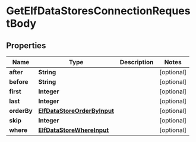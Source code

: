 

# GetElfDataStoresConnectionRequestBody


## Properties

Name | Type | Description | Notes
------------ | ------------- | ------------- | -------------
**after** | **String** |  |  [optional]
**before** | **String** |  |  [optional]
**first** | **Integer** |  |  [optional]
**last** | **Integer** |  |  [optional]
**orderBy** | [**ElfDataStoreOrderByInput**](ElfDataStoreOrderByInput.md) |  |  [optional]
**skip** | **Integer** |  |  [optional]
**where** | [**ElfDataStoreWhereInput**](ElfDataStoreWhereInput.md) |  |  [optional]



